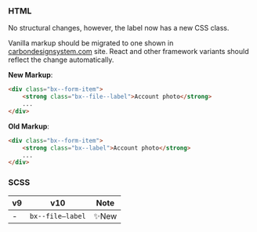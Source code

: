 ### HTML

No structural changes, however, the label now has a new CSS class.

Vanilla markup should be migrated to one shown in [carbondesignsystem.com](https://next.carbondesignsystem.com/components/file-uploader/code) site. React and other framework variants should reflect the change automatically.

**New Markup**:

```html
<div class="bx--form-item">
    <strong class="bx--file--label">Account photo</strong> 
    ...
</div>
```

**Old Markup**:

```html
<div class="bx--form-item">
    <strong class="bx--label">Account photo</strong> 
    ...
</div>
```

### SCSS

| v9  | v10              | Note  |
| --- | ---------------- | ----- |
| -   | `bx--file—label` | ✨New |
